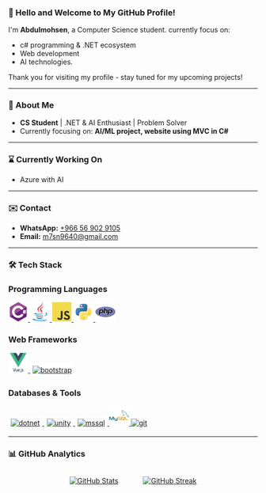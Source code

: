 
### 👋 Hello and Welcome to My GitHub Profile! 

I'm **Abdulmohsen**, a Computer Science student.
currently focus on:
- c# programming & .NET ecosystem
- Web development
- AI technologies.

Thank you for visiting my profile - stay tuned for my upcoming projects!

---

### 📄 About Me

-  **CS Student** | .NET & AI Enthusiast | Problem Solver
-  Currently focusing on: **AI/ML project, website using MVC in C#**

---

### ⌛ Currently Working On 

<ul>
  <li>Azure with AI</li>
</ul>

---

### ✉️ Contact

- **WhatsApp:** [+966 56 902 9105](https://wa.me/966569029105)  
- **Email:**    [m7sn9640@gmail.com](mailto:m7sn9640@gmail.com)  

---

### 🛠️ Tech Stack
### Programming Languages 
<p align="left"> 
  
  <!-- Programming Languages -->

  <a href="https://dotnet.microsoft.com/en-us/languages/csharp" target="_blank" rel="noreferrer"> <img src="https://raw.githubusercontent.com/devicons/devicon/master/icons/csharp/csharp-original.svg" alt="csharp" width="40" height="40"/> </a>
  <a href="https://www.java.com" target="_blank" rel="noreferrer"> <img src="https://raw.githubusercontent.com/devicons/devicon/master/icons/java/java-original.svg" alt="java" width="40" height="40"/> </a>
  <a href="https://developer.mozilla.org/en-US/docs/Web/JavaScript" target="_blank" rel="noreferrer"> <img src="https://raw.githubusercontent.com/devicons/devicon/master/icons/javascript/javascript-original.svg" alt="javascript" width="40" height="40"/> </a>
  <a href="https://www.python.org" target="_blank" rel="noreferrer"> <img src="https://raw.githubusercontent.com/devicons/devicon/master/icons/python/python-original.svg" alt="python" width="40" height="40"/> </a>
  <a href="https://www.php.net" target="_blank" rel="noreferrer"> <img src="https://raw.githubusercontent.com/devicons/devicon/master/icons/php/php-original.svg" alt="php" width="40" height="40"/> </a>
  
  <!-- Web Frameworks -->
  ### Web Frameworks
  <a href="https://vuejs.org" target="_blank" rel="noreferrer"> <img src="https://raw.githubusercontent.com/devicons/devicon/master/icons/vuejs/vuejs-original-wordmark.svg" alt="vuejs" width="40" height="40"/> </a>
  <a href="https://getbootstrap.com" target="_blank" rel="noreferrer"> <img src="https://cdn.jsdelivr.net/gh/devicons/devicon/icons/bootstrap/bootstrap-original.svg" style="background-color:white; padding:5px; border-radius:5px;" alt="bootstrap" width="40" height="40"/> </a>
  
  <!-- Databases & Tools -->
  ### Databases & Tools
  <a href="https://dotnet.microsoft.com" target="_blank" rel="noreferrer"> <img src="https://cdn.jsdelivr.net/gh/devicons/devicon/icons/dotnetcore/dotnetcore-original.svg" style="background-color:white; padding:5px; border-radius:5px;" alt="dotnet" width="40" height="40"/> </a>
  <a href="https://unity.com" target="_blank" rel="noreferrer"> <img src="https://cdn.jsdelivr.net/gh/devicons/devicon/icons/unity/unity-original.svg" style="background-color:white; padding:5px; border-radius:5px;" alt="unity" width="40" height="40"/> </a>
  <a href="https://www.microsoft.com/en-us/sql-server" target="_blank" rel="noreferrer"> <img src="https://cdn.jsdelivr.net/gh/devicons/devicon/icons/microsoftsqlserver/microsoftsqlserver-plain.svg" style="background-color:white; padding:5px; border-radius:5px;" alt="mssql" width="40" height="40"/> </a>
  <a href="https://www.mysql.com" target="_blank" rel="noreferrer"> <img src="https://raw.githubusercontent.com/devicons/devicon/master/icons/mysql/mysql-original-wordmark.svg" alt="mysql" width="40" height="40"/> </a>
  <a href="https://git-scm.com" target="_blank" rel="noreferrer"> <img src="https://www.vectorlogo.zone/logos/git-scm/git-scm-icon.svg" alt="git" width="40" height="40"/> </a>
</p>


---



### 📊 GitHub Analytics

<div align="center" style="display: flex; flex-wrap: wrap; gap: 50px; justify-content: center;">

[![GitHub Stats](https://github-readme-stats.vercel.app/api?username=M7snv2017&show_icons=true&theme=dark)](https://github.com/M7snv2017) 

[![GitHub Streak](https://streak-stats.demolab.com/?user=M7snv2017&theme=dark)](https://github.com/M7snv2017)


</div>


